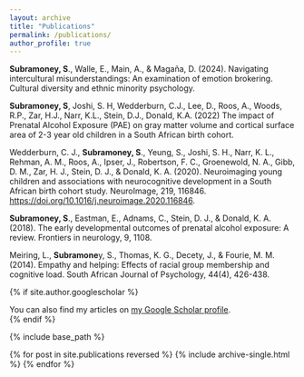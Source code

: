 ```yaml
---
layout: archive
title: "Publications"
permalink: /publications/
author_profile: true
---
```

**Subramoney, S**., Walle, E., Main, A., & Magaña, D. (2024). Navigating intercultural misunderstandings: An examination of emotion brokering. Cultural diversity and ethnic minority psychology.

**Subramoney, S**, Joshi, S. H, Wedderburn, C.J., Lee, D., Roos, A., Woods, R.P., Zar, H.J., Narr, K.L., Stein, D.J., Donald, K.A. (2022) The impact of Prenatal Alcohol Exposure (PAE) on gray matter volume and cortical surface area of 2-3 year old children in a South African birth cohort.

Wedderburn, C. J., **Subramoney, S**., Yeung, S., Joshi, S. H., Narr, K. L., Rehman, A. M., Roos, A., Ipser, J., Robertson, F. C., Groenewold, N. A., Gibb, D. M., Zar, H. J., Stein, D. J., & Donald, K. A. (2020). Neuroimaging young children and associations with neurocognitive development in a South African birth cohort study. NeuroImage, 219, 116846. https://doi.org/10.1016/j.neuroimage.2020.116846.

**Subramoney, S**., Eastman, E., Adnams, C., Stein, D. J., & Donald, K. A. (2018). The early developmental outcomes of prenatal alcohol exposure: A review. Frontiers in neurology, 9, 1108. 

Meiring, L., **Subramone**y, S., Thomas, K. G., Decety, J., & Fourie, M. M. (2014). Empathy and helping: Effects of racial group membership and cognitive load. South African Journal of Psychology, 44(4), 426-438.



{% if site.author.googlescholar %}
  <div class="wordwrap">You can also find my articles on <a href="{{site.author.googlescholar}}">my Google Scholar profile</a>.</div>
{% endif %}

{% include base_path %}

{% for post in site.publications reversed %}
  {% include archive-single.html %}
{% endfor %}
